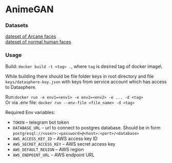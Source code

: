 # AnimeGAN

### Datasets
[dateset of Arcane faces](https://www.kaggle.com/datasets/artermiloff/arcanefaces)\
[dateset of normal human faces](https://www.kaggle.com/datasets/ashwingupta3012/human-faces)

### Usage

Build:
`docker build -t <tag> .`, where `tag` is desired tag of docker image\

While building there should be file folder keys in root directory and file `keys/datasphere-key.json` with keys from service account which has access to Datasphere.

Run:`docker run -e env1=<env1> -e env2=<env2> -e ... -d <tag>`\
Or via .env file: `docker run --env-file <file_name> -d <tag>`


Required Env variables:
- `TOKEN` – telegram bot token
- `DATABASE_URL` – url to connect to postgres database. Should be in form `postgresql://<user>:<password>@<host>:<port>/<database>`
- `AWS_ACCESS_KEY_ID` – AWS access key ID
- `AWS_SECRET_ACCESS_KEY` – AWS secret access key
- `AWS_DEFAULT_REGION` – AWS region
- `AWS_ENDPOINT_URL` – AWS endpoint URL